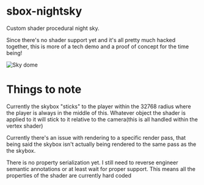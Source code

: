 # sbox-nightsky
Custom shader procedural night sky.

Since there's no shader support yet and it's all pretty much hacked together, this is more of a tech demo and a proof of concept for the time being!

![Sky dome](https://i.imgur.com/VoyBk4r.jpg)

# Things to note
Currently the skybox "sticks" to the player within the 32768 radius where the player is always in the middle of this. Whatever object the shader is applied to it will stick to it relative to the camera(this is all handled within the vertex shader)

Currently there's an issue with rendering to a specific render pass, that being said the skybox isn't actually being rendered to the same pass as the the skybox.

There is no property serialization yet. I still need to reverse engineer semantic annotations or at least wait for proper support. This means all the properties of the shader are currently hard coded
